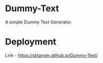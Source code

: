 # Dummy-Text
A simple Dummy Text Generator.
# Deployment
Link - https://sktamim.github.io/Dummy-Text/
